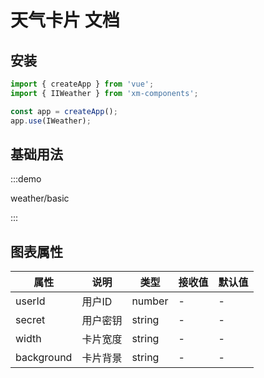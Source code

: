 # 天气卡片 文档

## 安装

```javascript
import { createApp } from 'vue';
import { IIWeather } from 'xm-components';

const app = createApp();
app.use(IWeather);
```

## 基础用法

:::demo 

weather/basic

:::



## 图表属性
| 属性  | 说明     | 类型                     | 接收值 | 默认值            |
| ----- | -------- | ------------------------ | ------ | ------------------ |
| userId | 用户ID | number | -      | - |
| secret  | 用户密钥 | string                   | -      | -  |
| width  | 卡片宽度 | string                   | -      | -  |
| background  | 卡片背景 | string                   | -      | -  |